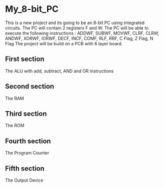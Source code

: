 # My_8-bit_PC
This is a new project and its going to be an 8-bit PC using integrated circuits.
The PC will contain 2 registers F and W.
The PC will be able to execute the following instructions : ADDWF, SUBWF, MOVWF, CLRF, CLRW, ANDWF, XORWF, IORWF, DECF, INCF, COMF, RLF, RRF, C Flag, Z Flag, N Flag
The project will be build on a PCB with 6 layer board.
## First section
The ALU with add, subtract, AND and OR instructions
## Second section
The RAM
## Third section
The ROM
## Fourth section
The Program Counter
## Fifth section
The Output Device
